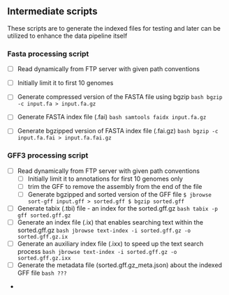 ## Intermediate scripts 
These scripts are to generate the indexed files for testing and later can be utilized to enhance the data pipeline itself

### Fasta processing script
 - [ ] Read dynamically from FTP server with given path conventions
 - [ ] Initially limit it to first 10 genomes
 - [ ] Generate compressed version of the FASTA file using bgzip 
        ```bash bgzip -c input.fa > input.fa.gz```
 - [ ] Generate FASTA index file (.fai)
        ```bash samtools faidx input.fa.gz```
 - [ ] Generate bgzipped version of FASTA index file (.fai.gz)
        ```bash bgzip -c input.fa.fai > input.fa.fai.gz```


### GFF3 processing script
 - [ ] Read dynamically from FTP server with given path conventions
   - [ ] Initially limit it to annotations for first 10 genomes only
   - [ ] trim the GFF to remove the assembly from the end of the file
   - [ ] Generate bgzipped and sorted version of the GFF file 
          ```$ jbrowse sort-gff input.gff > sorted.gff
            $ bgzip sorted.gff
          ```
 - [ ] Generate tabix (.tbi) file - an index for the sorted.gff.gz
        ```bash tabix -p gff sorted.gff.gz```
 - [ ] Generate an index file (.ix) that enables searching text within the sorted.gff.gz
        ```bash jbrowse text-index -i sorted.gff.gz -o sorted.gff.gz.ix```
 - [ ] Generate an auxiliary index file (.ixx) to speed up the text search process
        ```bash jbrowse text-index -i sorted.gff.gz -o sorted.gff.gz.ixx```
 - [ ] Generate the metadata file (sorted.gff.gz_meta.json) about the indexed GFF file
        ```bash ??? ```
 - 

